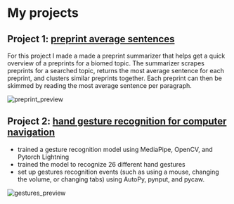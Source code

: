 # My projects

## Project 1: [preprint average sentences](https://github.com/Olya-M/preprint-average-sentences)
For this project I made a made a preprint summarizer that helps get a quick overview of a preprints for a biomed topic. The summarizer scrapes preprints for a searched topic, returns the most average sentence for each preprint, and clusters similar preprints together. Each preprint can then be skimmed by reading the most average sentence per paragraph.

![preprint_preview](https://user-images.githubusercontent.com/68296887/134214409-a5d3abf8-0205-4dca-8c5f-6159b9a96328.png)


## Project 2: [hand gesture recognition for computer navigation](https://github.com/Olya-M/gestures-recognition)
* trained a gesture recognition model using MediaPipe, OpenCV, and Pytorch Lightning
* trained the model to recognize 26 different hand gestures
* set up gestures recognition events (such as using a mouse, changing the volume, or changing tabs) using AutoPy, pynput, and pycaw.

![gestures_preview](https://user-images.githubusercontent.com/68296887/134214261-ac53e7ab-c573-4c4a-a72b-50faa66c2c80.png)
